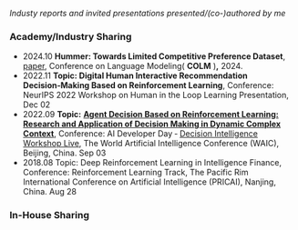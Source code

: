 *Industy reports and invited presentations presented/(co-)authored by me*

### Academy/Industry Sharing

* 2024.10 **Hummer: Towards Limited Competitive Preference Dataset**, [paper](https://openreview.net/pdf?id=aKwQPRjdGa), Conference on Language Modeling( **COLM** )**,** 2024.
* 2022.11 **Topic: Digital Human Interactive Recommendation Decision‑Making Based on Reinforcement Learning**, Conference: NeurIPS 2022 Workshop on Human in the Loop Learning Presentation, Dec 02
* 2022.09 **Topic:** **[Agent Decision Based on Reinforcement Learning: Research and Application of Decision Making in Dynamic Complex Context](https://www.bilibili.com/video/BV1Fe411M732/)**, Conference: AI Developer Day ‑ [Decision Intelligence Workshop Live](http://rlchina.org/topic/548), The World Artificial Intelligence Conference (WAIC), Beijing, China. Sep 03
* 2018.08  Topic: Deep Reinforcement Learning in Intelligence Finance, Conference: Reinforcement Learning Track, The Pacific Rim International Conference on Artificial Intelligence (PRICAI), Nanjing, China. Aug 28

### In-House Sharing

[//]: #
[//]: #
[//]: #
[//]: #
[//]: #
[//]: #
[//]: #
[//]: #
[//]: #
[//]: #
